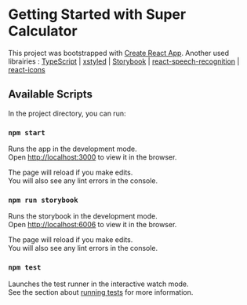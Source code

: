 # Getting Started with Super Calculator

This project was bootstrapped with [Create React App](https://github.com/facebook/create-react-app).
Another used librairies : [TypeScript](https://www.typescriptlang.org/) | [xstyled](https://xstyled.dev/) | [Storybook](https://storybook.js.org/) | [react-speech-recognition](https://github.com/JamesBrill/react-speech-recognition) | [react-icons](https://react-icons.github.io/react-icons)

## Available Scripts

In the project directory, you can run:

### `npm start`

Runs the app in the development mode.\
Open [http://localhost:3000](http://localhost:3000) to view it in the browser.

The page will reload if you make edits.\
You will also see any lint errors in the console.

### `npm run storybook`

Runs the storybook in the development mode.\
Open [http://localhost:6006](http://localhost:6006) to view it in the browser.

The page will reload if you make edits.\
You will also see any lint errors in the console.

### `npm test`

Launches the test runner in the interactive watch mode.\
See the section about [running tests](https://facebook.github.io/create-react-app/docs/running-tests) for more information.

